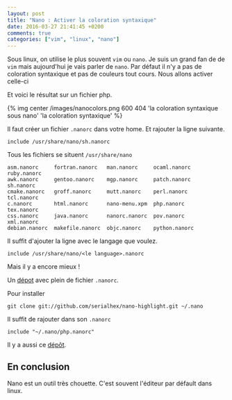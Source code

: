 ```yaml
---
layout: post
title: "Nano : Activer la coloration syntaxique"
date: 2016-03-27 21:41:45 +0200
comments: true
categories: ["vim", "linux", "nano"]
---
```


Sous linux, on utilise le plus souvent `vim` ou `nano`. Je suis un grand fan de de `vim` mais aujourd'hui je vais parler de `nano`. Par défaut il n'y a pas de coloration syntaxique et pas de couleurs tout cours. Nous allons activer celle-ci

Et voici le résultat sur un fichier php.

{% img center /images/nanocolors.png 600 404 'la coloration syntaxique sous nano' 'la coloration syntaxique' %}

<!--more-->

Il faut créer un fichier `.nanorc` dans votre home. Et rajouter la ligne suivante.


```
include /usr/share/nano/sh.nanorc
```

Tous les fichiers se situent `/usr/share/nano`

```
asm.nanorc     fortran.nanorc   man.nanorc     ocaml.nanorc   ruby.nanorc
awk.nanorc     gentoo.nanorc    mgp.nanorc     patch.nanorc   sh.nanorc
cmake.nanorc   groff.nanorc     mutt.nanorc    perl.nanorc    tcl.nanorc
c.nanorc       html.nanorc      nano-menu.xpm  php.nanorc     tex.nanorc
css.nanorc     java.nanorc      nanorc.nanorc  pov.nanorc     xml.nanorc
debian.nanorc  makefile.nanorc  objc.nanorc    python.nanorc
```

Il suffit d'ajouter la ligne avec le langage que voulez.

```
include /usr/share/nano/<le language>.nanorc
```

Mais il y a encore mieux !

Un [dépot](https://github.com/serialhex/nano-highlight) avec plein de fichier `.nanorc`. 

Pour installer

```
git clone git://github.com/serialhex/nano-highlight.git ~/.nano
```

Il suffit de rajouter dans son `.nanorc`

```
include "~/.nano/php.nanorc"
```

Il y a aussi ce [dépôt](https://github.com/scopatz/nanorc).

## En conclusion

Nano est un outil très chouette. C'est souvent l'éditeur par défault dans linux.

